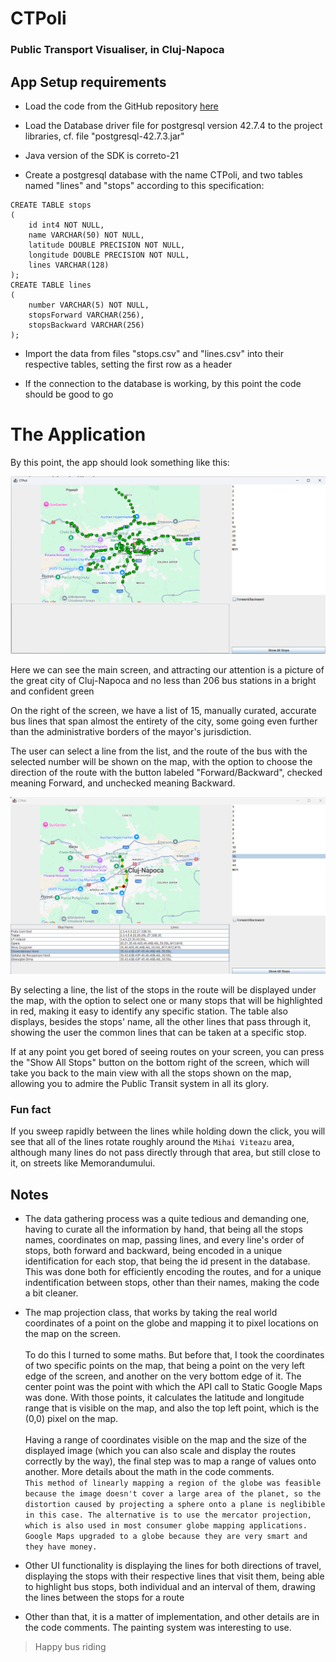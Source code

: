 # CTPoli

### Public Transport Visualiser, in Cluj-Napoca

## App Setup requirements

- Load the code from the GitHub repository [here][repo]

- Load the Database driver file for postgresql version 42.7.4 to the project libraries, cf. file "postgresql-42.7.3.jar"

- Java version of the SDK is correto-21

- Create a postgresql database with the name CTPoli, and two tables named "lines" and "stops" according to this specification:
```
CREATE TABLE stops
(
    id int4 NOT NULL,
    name VARCHAR(50) NOT NULL,
    latitude DOUBLE PRECISION NOT NULL,
    longitude DOUBLE PRECISION NOT NULL,
    lines VARCHAR(128)
);
CREATE TABLE lines
(
    number VARCHAR(5) NOT NULL,
    stopsForward VARCHAR(256),
    stopsBackward VARCHAR(256)
);
```

- Import the data from files "stops.csv" and "lines.csv" into their respective tables, setting the first row as a header

- If the connection to the database is working, by this point the code should be good to go

# The Application

By this point, the app should look something like this:

![Main screen](docsimages/main-screen.png)

Here we can see the main screen, and attracting our attention is a picture of the great city of Cluj-Napoca and no less than 206 bus stations in a bright and confident green

On the right of the screen, we have a list of 15, manually curated, accurate bus lines that span almost the entirety of the city, some going even further than the administrative borders of the mayor's jurisdiction.

The user can select a line from the list, and the route of the bus with the selected number will be shown on the map, with the option to choose the direction of the route with the button labeled "Forward/Backward", checked meaning Forward, and unchecked meaning Backward.

![Line selected](docsimages/line-selected.png)

By selecting a line, the list of the stops in the route will be displayed under the map, with the option to select one or many stops that will be highlighted in red, making it easy to identify any specific station. The table also displays, besides the stops' name, all the other lines that pass through it, showing the user the common lines that can be taken at a specific stop.

If at any point you get bored of seeing routes on your screen, you can press the "Show All Stops" button on the bottom right of the screen, which will take you back to the main view with all the stops shown on the map, allowing you to admire the Public Transit system in all its glory.


### Fun fact

If you sweep rapidly between the lines while holding down the click, you will see that all of the lines rotate roughly around the `Mihai Viteazu` area, although many lines do not pass directly through that area, but still close to it, on streets like Memorandumului.

## Notes

- The data gathering process was a quite tedious and demanding one, having to curate all the information by hand, that being all the stops names, coordinates on map, passing lines, and every line's order of stops, both forward and backward, being encoded in a unique identification for each stop, that being the id present in the database.<br>This was done both for efficiently encoding the routes, and for a unique indentification between stops, other than their names, making the code a bit cleaner.

- The map projection class, that works by taking the real world coordinates of a point on the globe and mapping it to pixel locations on the map on the screen.<br><br>To do this I turned to some maths. But before that, I took the coordinates of two specific points on the map, that being a point on the very left edge of the screen, and another on the very bottom edge of it. The center point was the point with which the API call to Static Google Maps was done. With those points, it calculates the latitude and longitude range that is visible on the map, and also the top left point, which is the (0,0) pixel on the map.<br><br>Having a range of coordinates visible on the map and the size of the displayed image (which you can also scale and display the routes correctly by the way), the final step was to map a range of values onto another. More details about the math in the code comments.<br>`This method of linearly mapping a region of the globe was feasible because the image doesn't cover a large area of the planet, so the distortion caused by projecting a sphere onto a plane is neglibible in this case. The alternative is to use the mercator projection, which is also used in most consumer globe mapping applications. Google Maps upgraded to a globe because they are very smart and they have money.`

- Other UI functionality is displaying the lines for both directions of travel, displaying the stops with their respective lines that visit them, being able to highlight bus stops, both individual and an interval of them, drawing the lines between the stops for a route

- Other than that, it is a matter of implementation, and other details are in the code comments. The painting system was interesting to use.

> Happy bus riding

[repo]: https://github.com/Deblisus/David_Rafael_Rotar_CTPoli.git